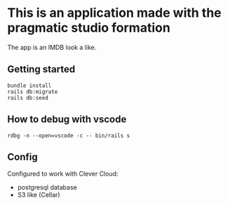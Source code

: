 # This is an application made with the pragmatic studio formation
The app is an IMDB look a like.
## Getting started
```
bundle install
rails db:migrate
rails db:seed
```

## How to debug with vscode

```
rdbg -n --open=vscode -c -- bin/rails s
```

## Config
Configured to work with Clever Cloud:
- postgresql database
- S3 like (Cellar)